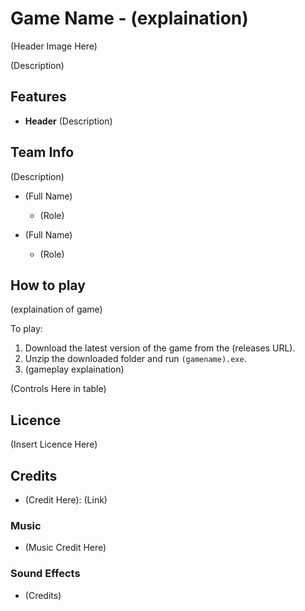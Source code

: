 # Game Name - (explaination)


(Header Image Here)

(Description)



## Features

- **Header** (Description)


## Team Info

(Description)
- (Full Name)
  - (Role)

- (Full Name)
  - (Role)

## How to play
(explaination of game)

To play:
1. Download the latest version of the game from the (releases URL).
2. Unzip the downloaded folder and run `(gamename).exe`.
3. (gameplay explaination)

(Controls Here in table)

## Licence

(Insert Licence Here)


## Credits

- (Credit Here): (Link)


### Music

- (Music Credit Here)

### Sound Effects

- (Credits)
